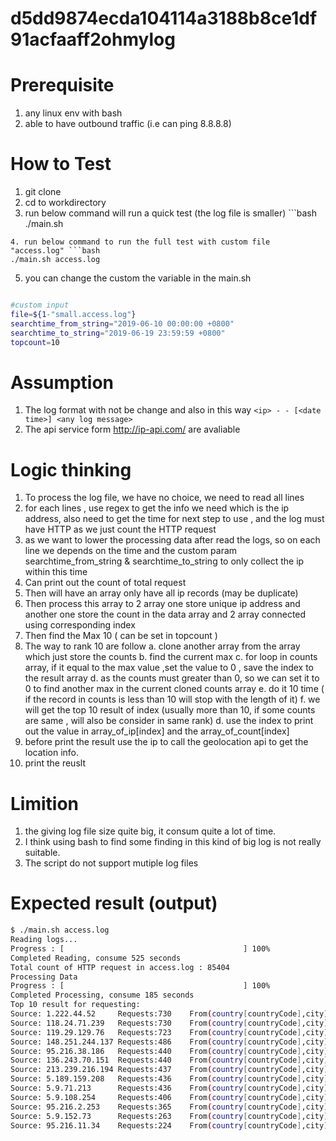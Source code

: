 # d5dd9874ecda104114a3188b8ce1df91acfaaff2ohmylog

# Prerequisite

1. any linux env with bash
2. able to have outbound traffic (i.e can ping 8.8.8.8)


# How to Test

1. git clone
2. cd to workdirectory
3. run below command will run a quick test (the log file is smaller) ```bash
./main.sh
```
4. run below command to run the full test with custom file "access.log" ```bash
./main.sh access.log
```

5. you can change the custom the variable in the main.sh
```bash

#custom input
file=${1-"small.access.log"}
searchtime_from_string="2019-06-10 00:00:00 +0800"
searchtime_to_string="2019-06-19 23:59:59 +0800"
topcount=10

```

# Assumption 

1. The log format with not be change and also in this way
```<ip> - - [<date time>] <any log message>``` 
2. The api service form http://ip-api.com/ are avaliable

# Logic thinking

1. To process the log file, we have no choice, we need to read all lines
2. for each lines , use regex to get the info we need which is the ip address, also need to get the time for next step to use , and the log must have HTTP as we just count the HTTP request
3. as we want to lower the processing data after read the logs, so on each line we depends on the time and the custom param searchtime_from_string & searchtime_to_string to only collect the ip within this time
4. Can print out the count of total request
5. Then will have an array only have all ip records (may be duplicate)
6. Then process this array to 2 array one store unique ip address and another one store the count in the data array and 2 array connected using corresponding index
7. Then find the Max 10 ( can be set in topcount )
8. The way to rank 10 are follow
	a. clone another array from the array which just store the counts
	b. find the current max
	c. for loop in counts array, if it equal to the max value ,set the value to 0 , save the index to the result array
	d. as the counts must greater than 0, so we can set it to 0 to find another max in the current cloned counts array
	e. do it 10 time ( if the record in counts is less than 10 will stop with the length of it)
	f. we will get the top 10 result of index (usually more than 10, if some counts are same , will also be consider in same rank)
	d. use the index to print out the value in array_of_ip[index] and the array_of_count[index]
8. before print the result use the ip to call the geolocation api to get the location info.
9. print the reuslt

# Limition
1. the giving log file size quite big, it consum quite a lot of time.
2. I think using bash to find some finding in this kind of big log is not really suitable.
3. The script do not support mutiple log files


# Expected result (output)

```bash
$ ./main.sh access.log
Reading logs...
Progress : [                                        ] 100%
Completed Reading, consume 525 seconds
Total count of HTTP request in access.log : 85404
Processing Data
Progress : [                                        ] 100%
Completed Processing, consume 185 seconds
Top 10 result for requesting:
Source: 1.222.44.52     Requests:730    From(country[countryCode],city): South Korea[KR],Gangnam-gu
Source: 118.24.71.239   Requests:730    From(country[countryCode],city): China[CN],Haidian
Source: 119.29.129.76   Requests:723    From(country[countryCode],city): China[CN],Beijing
Source: 148.251.244.137 Requests:486    From(country[countryCode],city): Germany[DE],Falkenstein
Source: 95.216.38.186   Requests:440    From(country[countryCode],city): Finland[FI],Tuusula
Source: 136.243.70.151  Requests:440    From(country[countryCode],city): Germany[DE],Falkenstein
Source: 213.239.216.194 Requests:437    From(country[countryCode],city): Germany[DE],Nuremberg
Source: 5.189.159.208   Requests:436    From(country[countryCode],city): Germany[DE],Munich
Source: 5.9.71.213      Requests:436    From(country[countryCode],city): Germany[DE],Falkenstein
Source: 5.9.108.254     Requests:406    From(country[countryCode],city): Germany[DE],Falkenstein
Source: 95.216.2.253    Requests:365    From(country[countryCode],city): Finland[FI],Tuusula
Source: 5.9.152.73      Requests:263    From(country[countryCode],city): Germany[DE],Falkenstein
Source: 95.216.11.34    Requests:224    From(country[countryCode],city): Finland[FI],Tuusula

```
